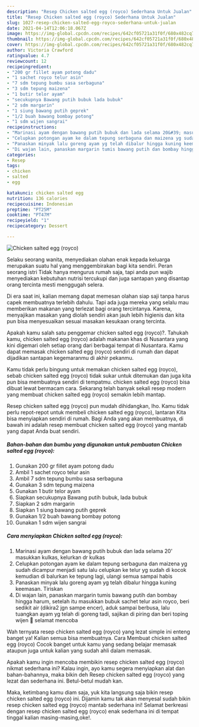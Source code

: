 ```yaml
---
description: "Resep Chicken salted egg (royco) Sederhana Untuk Jualan"
title: "Resep Chicken salted egg (royco) Sederhana Untuk Jualan"
slug: 1027-resep-chicken-salted-egg-royco-sederhana-untuk-jualan
date: 2021-04-14T12:06:18.067Z
image: https://img-global.cpcdn.com/recipes/642cf05721a31f0f/680x482cq70/chicken-salted-egg-royco-foto-resep-utama.jpg
thumbnail: https://img-global.cpcdn.com/recipes/642cf05721a31f0f/680x482cq70/chicken-salted-egg-royco-foto-resep-utama.jpg
cover: https://img-global.cpcdn.com/recipes/642cf05721a31f0f/680x482cq70/chicken-salted-egg-royco-foto-resep-utama.jpg
author: Victoria Crawford
ratingvalue: 4.7
reviewcount: 12
recipeingredient:
- "200 gr fillet ayam potong dadu"
- "1 sachet royco telur asin"
- "7 sdm tepung bumbu sasa serbaguna"
- "3 sdm tepung maizena"
- "1 butir telor ayam"
- "secukupnya Bawang putih bubuk lada bubuk"
- "2 sdm margarin"
- "1 siung bawang putih geprek"
- "1/2 buah bawang bombay potong"
- "1 sdm wijen sangrai"
recipeinstructions:
- "Marinasi ayam dengan bawang putih bubuk dan lada selama 20&#39; masukkan kulkas, kelurkan dr kulkas"
- "Celupkan potongan ayam ke dalam tepung serbaguna dan maizena yg sudah dicampur menjadi satu lalu celupkan ke telur yg sudah di kocok kemudian di balurkan ke tepung lagi, ulangi semua sampai habis"
- "Panaskan minyak lalu goreng ayam yg telah dibalur hingga kuning keemasan. Tiriskan"
- "Di wajan lain, panaskan margarin tumis bawang putih dan bombay hingga harum, setelah itu masukkan bubuk sachet telur asin royco, beri sedikit air (dikira2 jgn sampe encer), aduk sampai berbusa, lalu tuangkan ayam yg telah di goreng tadi, sajikan di piring dan beri toping wijen 🍳 selamat mencoba"
categories:
- Resep
tags:
- chicken
- salted
- egg

katakunci: chicken salted egg 
nutrition: 136 calories
recipecuisine: Indonesian
preptime: "PT25M"
cooktime: "PT47M"
recipeyield: "1"
recipecategory: Dessert

---
```



![Chicken salted egg (royco)](https://img-global.cpcdn.com/recipes/642cf05721a31f0f/680x482cq70/chicken-salted-egg-royco-foto-resep-utama.jpg)

Selaku seorang wanita, menyediakan olahan enak kepada keluarga merupakan suatu hal yang menggembirakan bagi kita sendiri. Peran seorang istri Tidak hanya mengurus rumah saja, tapi anda pun wajib menyediakan kebutuhan nutrisi tercukupi dan juga santapan yang disantap orang tercinta mesti menggugah selera.

Di era  saat ini, kalian memang dapat memesan olahan siap saji tanpa harus capek membuatnya terlebih dahulu. Tapi ada juga mereka yang selalu mau memberikan makanan yang terlezat bagi orang tercintanya. Karena, menyajikan masakan yang diolah sendiri akan jauh lebih higienis dan kita pun bisa menyesuaikan sesuai masakan kesukaan orang tercinta. 



Apakah kamu salah satu penggemar chicken salted egg (royco)?. Tahukah kamu, chicken salted egg (royco) adalah makanan khas di Nusantara yang kini digemari oleh setiap orang dari berbagai tempat di Nusantara. Kamu dapat memasak chicken salted egg (royco) sendiri di rumah dan dapat dijadikan santapan kegemaranmu di akhir pekanmu.

Kamu tidak perlu bingung untuk memakan chicken salted egg (royco), sebab chicken salted egg (royco) tidak sukar untuk ditemukan dan juga kita pun bisa membuatnya sendiri di tempatmu. chicken salted egg (royco) bisa dibuat lewat bermacam cara. Sekarang telah banyak sekali resep modern yang membuat chicken salted egg (royco) semakin lebih mantap.

Resep chicken salted egg (royco) pun mudah dihidangkan, lho. Kamu tidak perlu repot-repot untuk membeli chicken salted egg (royco), lantaran Kita bisa menyiapkan sendiri di rumah. Bagi Anda yang akan membuatnya, di bawah ini adalah resep membuat chicken salted egg (royco) yang mantab yang dapat Anda buat sendiri.

<!--inarticleads1-->

##### Bahan-bahan dan bumbu yang digunakan untuk pembuatan Chicken salted egg (royco):

1. Gunakan 200 gr fillet ayam potong dadu
1. Ambil 1 sachet royco telur asin
1. Ambil 7 sdm tepung bumbu sasa serbaguna
1. Gunakan 3 sdm tepung maizena
1. Gunakan 1 butir telor ayam
1. Siapkan secukupnya Bawang putih bubuk, lada bubuk
1. Siapkan 2 sdm margarin
1. Siapkan 1 siung bawang putih geprek
1. Gunakan 1/2 buah bawang bombay potong
1. Gunakan 1 sdm wijen sangrai




<!--inarticleads2-->

##### Cara menyiapkan Chicken salted egg (royco):

1. Marinasi ayam dengan bawang putih bubuk dan lada selama 20&#39; masukkan kulkas, kelurkan dr kulkas
1. Celupkan potongan ayam ke dalam tepung serbaguna dan maizena yg sudah dicampur menjadi satu lalu celupkan ke telur yg sudah di kocok kemudian di balurkan ke tepung lagi, ulangi semua sampai habis
1. Panaskan minyak lalu goreng ayam yg telah dibalur hingga kuning keemasan. Tiriskan
1. Di wajan lain, panaskan margarin tumis bawang putih dan bombay hingga harum, setelah itu masukkan bubuk sachet telur asin royco, beri sedikit air (dikira2 jgn sampe encer), aduk sampai berbusa, lalu tuangkan ayam yg telah di goreng tadi, sajikan di piring dan beri toping wijen 🍳 selamat mencoba




Wah ternyata resep chicken salted egg (royco) yang lezat simple ini enteng banget ya! Kalian semua bisa membuatnya. Cara Membuat chicken salted egg (royco) Cocok banget untuk kamu yang sedang belajar memasak ataupun juga untuk kalian yang sudah ahli dalam memasak.

Apakah kamu ingin mencoba membikin resep chicken salted egg (royco) nikmat sederhana ini? Kalau ingin, ayo kamu segera menyiapkan alat dan bahan-bahannya, maka bikin deh Resep chicken salted egg (royco) yang lezat dan sederhana ini. Betul-betul mudah kan. 

Maka, ketimbang kamu diam saja, yuk kita langsung saja bikin resep chicken salted egg (royco) ini. Dijamin kamu tak akan menyesal sudah bikin resep chicken salted egg (royco) mantab sederhana ini! Selamat berkreasi dengan resep chicken salted egg (royco) enak sederhana ini di tempat tinggal kalian masing-masing,oke!.

